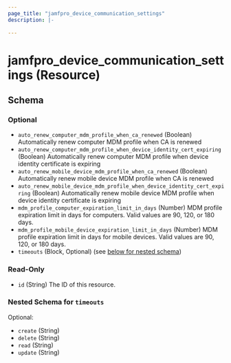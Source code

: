 ```yaml
---
page_title: "jamfpro_device_communication_settings"
description: |-
  
---
```


# jamfpro_device_communication_settings (Resource)


<!-- schema generated by tfplugindocs -->
## Schema

### Optional

- `auto_renew_computer_mdm_profile_when_ca_renewed` (Boolean) Automatically renew computer MDM profile when CA is renewed
- `auto_renew_computer_mdm_profile_when_device_identity_cert_expiring` (Boolean) Automatically renew computer MDM profile when device identity certificate is expiring
- `auto_renew_mobile_device_mdm_profile_when_ca_renewed` (Boolean) Automatically renew mobile device MDM profile when CA is renewed
- `auto_renew_mobile_device_mdm_profile_when_device_identity_cert_expiring` (Boolean) Automatically renew mobile device MDM profile when device identity certificate is expiring
- `mdm_profile_computer_expiration_limit_in_days` (Number) MDM profile expiration limit in days for computers. Valid values are 90, 120, or 180 days.
- `mdm_profile_mobile_device_expiration_limit_in_days` (Number) MDM profile expiration limit in days for mobile devices. Valid values are 90, 120, or 180 days.
- `timeouts` (Block, Optional) (see [below for nested schema](#nestedblock--timeouts))

### Read-Only

- `id` (String) The ID of this resource.

<a id="nestedblock--timeouts"></a>
### Nested Schema for `timeouts`

Optional:

- `create` (String)
- `delete` (String)
- `read` (String)
- `update` (String)